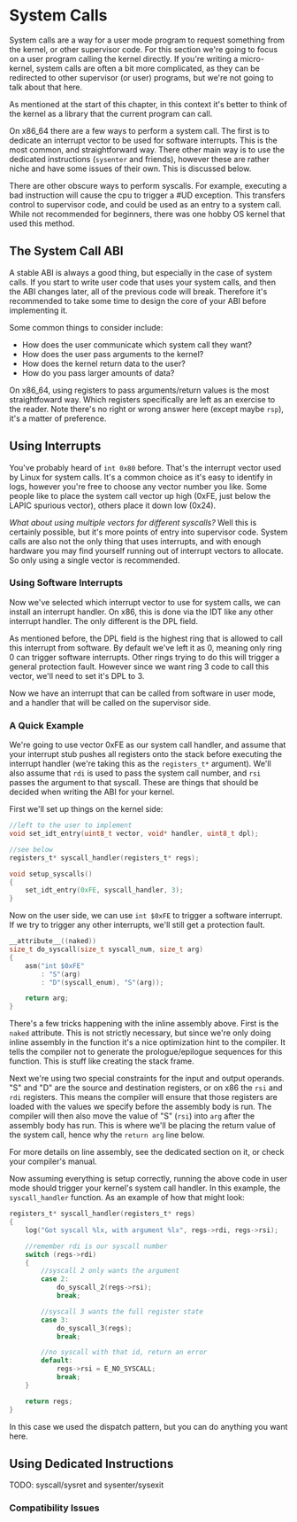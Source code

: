 # System Calls
System calls are a way for a user mode program to request something from the kernel, or other supervisor code. For this section we're going to focus on a user program calling the kernel directly. If you're writing a micro-kernel, system calls are often a bit more complicated, as they can be redirected to other supervisor (or user) programs, but we're not going to talk about that here.

As mentioned at the start of this chapter, in this context it's better to think of the kernel as a library that the current program can call.

On x86_64 there are a few ways to perform a system call. The first is to dedicate an interrupt vector to be used for software interrupts. This is the most common, and straightforward way. There other main way is to use the dedicated instructions (`sysenter` and friends), however these are rather niche and have some issues of their own. This is discussed below.

There are other obscure ways to perform syscalls. For example, executing a bad instruction will cause the cpu to trigger a #UD exception. This transfers control to supervisor code, and could be used as an entry to a system call. While not recommended for beginners, there was one hobby OS kernel that used this method.

## The System Call ABI
A stable ABI is always a good thing, but especially in the case of system calls. If you start to write user code that uses your system calls, and then the ABI changes later, all of the previous code will break. Therefore it's recommended to take some time to design the core of your ABI before implementing it. 

Some common things to consider include:

- How does the user communicate which system call they want?
- How does the user pass arguments to the kernel?
- How does the kernel return data to the user?
- How do you pass larger amounts of data?

On x86_64, using registers to pass arguments/return values is the most straightfoward way. Which registers specifically are left as an exercise to the reader. Note there's no right or wrong answer here (except maybe `rsp`), it's a matter of preference.

## Using Interrupts
You've probably heard of `int 0x80` before. That's the interrupt vector used by Linux for system calls. It's a common choice as it's easy to identify in logs, however you're free to choose any vector number you like. Some people like to place the system call vector up high (0xFE, just below the LAPIC spurious vector), others place it down low (0x24).

*What about using multiple vectors for different syscalls?* Well this is certainly possible, but it's more points of entry into supervisor code. System calls are also not the only thing that uses interrupts, and with enough hardware you may find yourself running out of interrupt vectors to allocate. So only using a single vector is recommended.

### Using Software Interrupts
Now we've selected which interrupt vector to use for system calls, we can install an interrupt handler. On x86, this is done via the IDT like any other interrupt handler. The only different is the DPL field. 

As mentioned before, the DPL field is the highest ring that is allowed to call this interrupt from software. By default we've left it as 0, meaning only ring 0 can trigger software interrupts. Other rings trying to do this will trigger a general protection fault. However since we want ring 3 code to call this vector, we'll need to set it's DPL to 3.

Now we have an interrupt that can be called from software in user mode, and a handler that will be called on the supervisor side.

### A Quick Example
We're going to use vector 0xFE as our system call handler, and assume that your interrupt stub pushes all registers onto the stack before executing the interrupt handler (we're taking this as the `registers_t*` argument).
We'll also assume that `rdi` is used to pass the system call number, and `rsi` passes the argument to that syscall. These are things that should be decided when writing the ABI for your kernel.

First we'll set up things on the kernel side:

```c
//left to the user to implement
void set_idt_entry(uint8_t vector, void* handler, uint8_t dpl);

//see below
registers_t* syscall_handler(registers_t* regs);

void setup_syscalls()
{
    set_idt_entry(0xFE, syscall_handler, 3);
}
```

Now on the user side, we can use `int $0xFE` to trigger a software interrupt. If we try to trigger any other interrupts, we'll still get a protection fault.

```c
__attribute__((naked))
size_t do_syscall(size_t syscall_num, size_t arg)
{
    asm("int $0xFE" 
        : "S"(arg) 
        : "D"(syscall_enum), "S"(arg));

    return arg;
}
```

There's a few tricks happening with the inline assembly above. First is the `naked` attribute. This is not strictly necessary, but since we're only doing inline assembly in the function it's a nice optimization hint to the compiler. It tells the compiler not to generate the prologue/epilogue sequences for this function. This is stuff like creating the stack frame.

Next we're using two special constraints for the input and output operands. "S" and "D" are the source and destination registers, or on x86 the `rsi` and `rdi` registers. This means the compiler will ensure that those registers are loaded with the values we specify before the assembly body is run. The compiler will then also move the value of "S" (`rsi`) into `arg` after the assembly body has run. This is where we'll be placing the return value of the system call, hence why the `return arg` line below.

For more details on line assembly, see the dedicated section on it, or check your compiler's manual.

Now assuming everything is setup correctly, running the above code in user mode should trigger your kernel's system call handler. In this example, the `syscall_handler` function. As an example of how that might look:

```c
registers_t* syscall_handler(registers_t* regs)
{
    log("Got syscall %lx, with argument %lx", regs->rdi, regs->rsi);

    //remember rdi is our syscall number
    switch (regs->rdi)
    {
        //syscall 2 only wants the argument
        case 2:
            do_syscall_2(regs->rsi);
            break;

        //syscall 3 wants the full register state
        case 3:
            do_syscall_3(regs);
            break;

        //no syscall with that id, return an error
        default:
            regs->rsi = E_NO_SYSCALL;
            break;
    }

    return regs;
}
```

In this case we used the dispatch pattern, but you can do anything you want here.

## Using Dedicated Instructions
TODO: syscall/sysret and sysenter/sysexit

### Compatibility Issues
